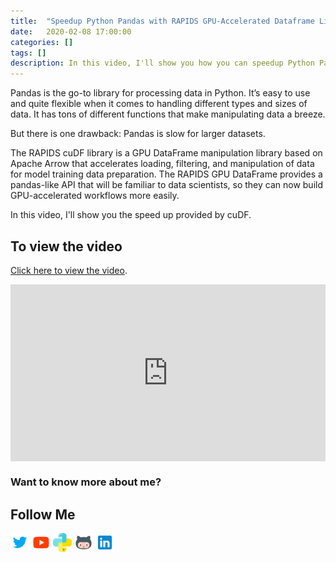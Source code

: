 ```yaml
---
title:  "Speedup Python Pandas with RAPIDS GPU-Accelerated Dataframe Library called cuDF on Google Colab!"
date:   2020-02-08 17:00:00
categories: []
tags: []
description: In this video, I'll show you how you can speedup Python Pandas with RAPIDS GPU-Accelerated Dataframe Library called cuDF on Google Colab!
---
```


Pandas is the go-to library for processing data in Python. It’s easy to use and quite flexible when it comes to handling different types and sizes of data. It has tons of different functions that make manipulating data a breeze.

But there is one drawback: Pandas is slow for larger datasets.

The RAPIDS cuDF library is a GPU DataFrame manipulation library based on Apache Arrow that accelerates loading, filtering, and manipulation of data for model training data preparation. The RAPIDS GPU DataFrame provides a pandas-like API that will be familiar to data scientists, so they can now build GPU-accelerated workflows more easily.

In this video, I'll show you the speed up provided by cuDF.

## To view the video

<p> <a href="https://www.youtube.com/watch?v=6KSjp_YXs_4">Click here to view the video</a>.</p>

<div style="position: relative; padding-bottom: 56.25%; height: 0; overflow: hidden;">
  <iframe src="https://www.youtube.com/embed/6KSjp_YXs_4" style="position: absolute; top: 0; left: 0; width: 100%; height: 100%; border:0;" allowfullscreen title="YouTube Video"></iframe>
</div>

### Want to know more about me?
## Follow Me
<a href="https://twitter.com/_bhaveshbhatt" target="_blank"><img class="ai-subscribed-social-icon" src="/assets/images/tw.png" width="30"></a>
<a href="https://www.youtube.com/bhaveshbhatt8791/" target="_blank"><img class="ai-subscribed-social-icon" src="/assets/images/ytb.png" width="30"></a>
<a href="https://www.youtube.com/PythonTricks/" target="_blank"><img class="ai-subscribed-social-icon" src="/assets/images/python_logo.png" width="30"></a>
<a href="https://github.com/bhattbhavesh91" target="_blank"><img class="ai-subscribed-social-icon" src="/assets/images/gthb.png" width="30"></a>
<a href="https://www.linkedin.com/in/bhattbhavesh91/" target="_blank"><img class="ai-subscribed-social-icon" src="/assets/images/lnkdn.png" width="30"></a>
